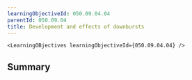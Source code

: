 ```yaml
---
learningObjectiveId: 050.09.04.04
parentId: 050.09.04
title: Development and effects of downbursts
---
```


```tsx eval
<LearningOBjectives learningObjectiveId={050.09.04.04} />
```

## Summary
